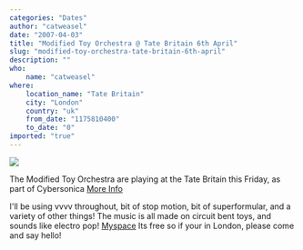 ```yaml
---
categories: "Dates"
author: "catweasel"
date: "2007-04-03"
title: "Modified Toy Orchestra @ Tate Britain 6th April"
slug: "modified-toy-orchestra-tate-britain-6th-april"
description: ""
who: 
    name: "catweasel"
where: 
    location_name: "Tate Britain"
    city: "London"
    country: "uk"
    from_date: "1175810400"
    to_date: "0"
imported: "true"
---
```



![](barbie.jpg)

The Modified Toy Orchestra are playing at the Tate Britain this Friday, as part of Cybersonica
[More Info](http://www.tate.org.uk/britain/eventseducation/lateattatebritain/lateattatebritain2007april.htm)

I'll be using vvvv throughout, bit of stop motion, bit of superformular, and a variety of other things!
The music is all made on circuit bent toys, and sounds like electro pop!
[Myspace](http://www.myspace.com/toyorch)
Its free so if your in London, please come and say hello!